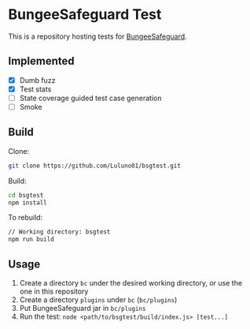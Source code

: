 # BungeeSafeguard Test

This is a repository hosting tests for [BungeeSafeguard](https://github.com/Luluno01/BungeeSafeguard).

## Implemented

- [x] Dumb fuzz
- [x] Test stats
- [ ] State coverage guided test case generation
- [ ] Smoke

## Build

Clone:

```bash
git clone https://github.com/Luluno01/bsgtest.git
```

Build:

```bash
cd bsgtest
npm install
```

To rebuild:

```bash
// Working directory: bsgtest
npm run build
```

## Usage

1. Create a directory `bc` under the desired working directory, or use the one
   in this repository
2. Create a directory `plugins` under `bc` (`bc/plugins`)
3. Put BungeeSafeguard jar in `bc/plugins`
4. Run the test: `node <path/to/bsgtest/build/index.js> [test...]`

